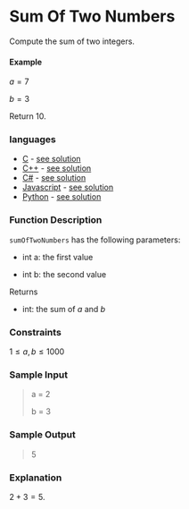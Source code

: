 # Sum Of Two Numbers

Compute the sum of two integers.

#### Example

$a = 7$

$b = 3$

Return $10$.

### languages

- [C](./C/Readme.md) - [see solution](./C/src/sumOfTwoNumbers.c)
- [C++](./C++/Readme.md) - [see solution](./C++/src/sumOfTwoNumbers.cpp)
- [C#](./C%23/Readme.md) - [see solution](./C%23/SumOfTwoNumbers/Solution.cs)
- [Javascript](./Javascript/Readme.md) - [see solution](./Javascript/src/SumOfTwoNumbers.js)
- [Python](./Python/Readme.md) - [see solution](./Python/solution.py)

### Function Description

`sumOfTwoNumbers` has the following parameters:

- int a: the first value

- int b: the second value

Returns

- int: the sum of $a$ and $b$

### Constraints

$1 \leq a,b \leq 1000$

### Sample Input

> a = 2
>
> b = 3

### Sample Output

> 5

### Explanation

$2 + 3 = 5$.
